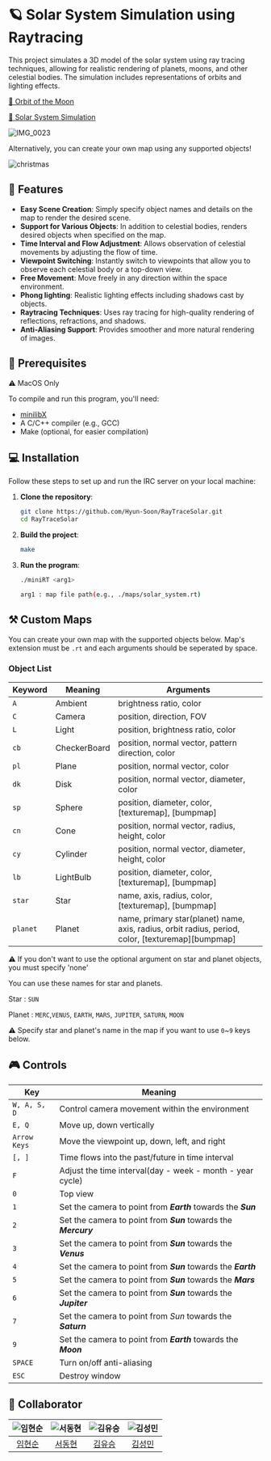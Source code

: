 # 🪐 Solar System Simulation using Raytracing

This project simulates a 3D model of the solar system using ray tracing techniques, allowing for realistic rendering of planets, moons, and other celestial bodies. The simulation includes representations of orbits and lighting effects.

[🎥 Orbit of the Moon](https://youtu.be/aCWGztJvIAc?si=wWXhDJo0T5ZaGUyc)

[🎥 Solar System Simulation](https://youtu.be/lytyF9gdKbI?si=RHzfQMiQUu2pxVZC)

![IMG_0023](https://github.com/user-attachments/assets/5c9d0660-3761-44b2-aa8f-c31f2e2e8232)

Alternatively, you can create your own map using any supported objects!

![christmas](https://github.com/user-attachments/assets/0932659f-2247-450a-aac0-93feaaba8a04)

## 🚀 Features

- **Easy Scene Creation**: Simply specify object names and details on the map to render the desired scene.
- **Support for Various Objects**: In addition to celestial bodies, renders desired objects when specified on the map.
- **Time Interval and Flow Adjustment**: Allows observation of celestial movements by adjusting the flow of time.
- **Viewpoint Switching**: Instantly switch to viewpoints that allow you to observe each celestial body or a top-down view.
- **Free Movement**: Move freely in any direction within the space environment.
- **Phong lighting**: Realistic lighting effects including shadows cast by objects.
- **Raytracing Techniques**: Uses ray tracing for high-quality rendering of reflections, refractions, and shadows.
- **Anti-Aliasing Support**: Provides smoother and more natural rendering of images.

## 📜 Prerequisites

⚠️ MacOS Only

To compile and run this program, you'll need:

- [minilibX](https://github.com/42Paris/minilibx-linux)
- A C/C++ compiler (e.g., GCC)
- Make (optional, for easier compilation)


## 💻 Installation

Follow these steps to set up and run the IRC server on your local machine:

1. **Clone the repository**:
    ```bash
    git clone https://github.com/Hyun-Soon/RayTraceSolar.git
    cd RayTraceSolar
    ```

2. **Build the project**:
    ```bash
    make
    ```

3. **Run the program**:
    ```bash
    ./miniRT <arg1>

    arg1 : map file path(e.g., ./maps/solar_system.rt)
    ```

## ⚒️ Custom Maps

You can create your own map with the supported objects below. Map's extension must be `.rt` and each arguments should be seperated by space.

### Object List

|Keyword|Meaning|Arguments|
|-------|-------|---------|
|`A`|Ambient|brightness ratio, color|
|`C`|Camera|position, direction, FOV|
|`L`|Light| position, brightness ratio, color|
|`cb`|CheckerBoard|position, normal vector, pattern direction, color|
|`pl`|Plane|position, normal vector, color|
|`dk`|Disk|position, normal vector, diameter, color|
|`sp`|Sphere|position, diameter, color, [texturemap], [bumpmap]|
|`cn`|Cone|position, normal vector, radius, height, color|
|`cy`|Cylinder|position, normal vector, diameter, height, color|
|`lb`|LightBulb|position, diameter, color, [texturemap], [bumpmap]|
|`star`|Star|name, axis, radius, color, [texturemap], [bumpmap]|
|`planet`|Planet|name, primary star(planet) name, axis, radius, orbit radius, period, color, [texturemap][bumpmap]|

⚠️ If you don't want to use the optional argument on star and planet objects, you must specify 'none'

You can use these names for star and planets.

Star : `SUN`

Planet : `MERC`,`VENUS`, `EARTH`, `MARS`, `JUPITER`, `SATURN`, `MOON` 

⚠️ Specify star and planet's name in the map if you want to use `0`~`9` keys below.

## 🎮 Controls

|Key|Meaning|
|---|-------|
|`W, A, S, D`|Control camera movement within the environment|
|`E, Q`|Move up, down vertically|
|`Arrow Keys`|Move the viewpoint up, down, left, and right|
|`[, ]`|Time flows into the past/future in time interval|
|`F`|Adjust the time interval(day - week - month - year cycle)|
|`0`|Top view|
|`1`|Set the camera to point from _**Earth**_ towards the _**Sun**_|
|`2`|Set the camera to point from _**Sun**_ towards the _**Mercury**_|
|`3`|Set the camera to point from _**Sun**_ towards the _**Venus**_|
|`4`|Set the camera to point from _**Sun**_ towards the _**Earth**_|
|`5`|Set the camera to point from _**Sun**_ towards the _**Mars**_|
|`6`|Set the camera to point from _**Sun**_ towards the _**Jupiter**_|
|`7`|Set the camera to point from _Sun_ towards the _**Saturn**_|
|`9`|Set the camera to point from _**Earth**_ towards the _**Moon**_|
|`SPACE`|Turn on/off anti-aliasing|
|`ESC`|Destroy window|


## 🙌 Collaborator
|![임현순](https://avatars.githubusercontent.com/u/66724166)|![서동현](https://avatars.githubusercontent.com/u/108206977)|![김유승](https://avatars.githubusercontent.com/u/127705483)|![김성민](https://avatars.githubusercontent.com/u/128010957)|
|:-:|:-:|:-:|:-:|
|[임현순](https://github.com/Hyun-Soon)|[서동현](https://github.com/west-eastH)|[김유승](https://github.com/yusekim)|[김성민](https://github.com/sungmiki42)|
